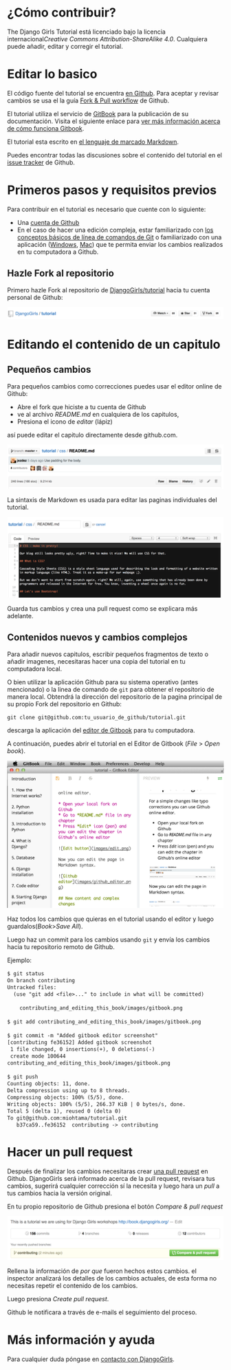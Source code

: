 # ¿Cómo contribuir?

The Django Girls Tutorial está licenciado bajo la licencia internacional*Creative Commons Attribution-ShareAlike 4.0*. Cualquiera puede añadir, editar y corregir el tutorial.

# Editar lo basico

El código fuente del tutorial se encuentra [en Github](http://github.com/DjangoGirls/tutorial). Para aceptar y revisar cambios se usa el la guía [Fork & Pull workflow](https://help.github.com/articles/using-pull-requests) de Github.

El tutorial utiliza el servicio de [GitBook](https://www.gitbook.io/) para la publicación de su documentación. Visita el siguiente enlace para [ver más información acerca de cómo funciona Gitbook](http://help.gitbook.io/).

El tutorial esta escrito en [el lenguaje de marcado Markdown](https://help.github.com/articles/markdown-basics).

Puedes encontrar todas las discusiones sobre el contenido del tutorial en el [issue tracker](https://github.com/DjangoGirls/tutorial/issues) de Github.

# Primeros pasos y requisitos previos

Para contribuir en el tutorial es necesario que cuente con lo siguiente:

  * Una [cuenta de Github](https://github.com)
  * En el caso de hacer una edición compleja, estar familiarizado con [los conceptos básicos de línea de comandos de Git](https://help.github.com/articles/set-up-git) o familiarizado con una aplicación ([Windows](https://windows.github.com/), [Mac](https://mac.github.com/)) que te permita enviar los cambios realizados en tu computadora a Github.

## Hazle Fork al repositorio

Primero hazle Fork al repositorio de [DjangoGirls/tutorial](https://github.com/DjangoGirls/tutorial) hacia tu cuenta personal de Github:

![Fork button](contributing/images/fork.png)

# Editando el contenido de un capitulo

## Pequeños cambios

Para pequeños cambios como correcciones puedes usar el editor online de Github:

  * Abre el fork que hiciste a tu cuenta de Github
  * ve al archivo *README.md* en cualquiera de los capitulos,
  * Presiona el icono de *editar* (lápiz)

así puede editar el capitulo directamente desde github.com.

![Edit button](contributing/images/edit.png)

La sintaxis de Markdown es usada para editar las paginas individuales del tutorial.

![Github editor](contributing/images/github_editor.png)

Guarda tus cambios y crea una pull request como se explicara más adelante.

## Contenidos nuevos y cambios complejos

Para añadir nuevos capitulos, escribir pequeños fragmentos de texto o añadir imagenes, necesitaras hacer una copia del tutorial en tu computadora local.

O bien utilizar la aplicación Github para su sistema operativo (antes mencionado) o la linea de comando de `git` para obtener el repositorio de manera local. Obtendrá la dirección del repositorio de la pagina principal de su propio Fork del repositorio en Github:

    git clone git@github.com:tu_usuario_de_github/tutorial.git
    

descarga la aplicación del [editor de Gitbook](http://help.gitbook.io/editor/README.html) para tu computadora.

A continuación, puedes abrir el tutorial en el Editor de Gitbook (*File* > *Open book*).

![Gitbook](contributing/images/gitbook.png)

Haz todos los cambios que quieras en el tutorial usando el editor y luego guardalos(*Book*>*Save All*).

Luego haz un commit para los cambios usando `git` y envía los cambios hacia tu repositorio remoto de Github.

Ejemplo:

    $ git status
    On branch contributing
    Untracked files:
      (use "git add <file>..." to include in what will be committed)
    
        contributing_and_editing_this_book/images/gitbook.png
    
    $ git add contributing_and_editing_this_book/images/gitbook.png
    
    $ git commit -m "Added gitbook editor screenshot"
    [contributing fe36152] Added gitbook screenshot
     1 file changed, 0 insertions(+), 0 deletions(-)
     create mode 100644 contributing_and_editing_this_book/images/gitbook.png
    
    $ git push
    Counting objects: 11, done.
    Delta compression using up to 8 threads.
    Compressing objects: 100% (5/5), done.
    Writing objects: 100% (5/5), 266.37 KiB | 0 bytes/s, done.
    Total 5 (delta 1), reused 0 (delta 0)
    To git@github.com:miohtama/tutorial.git
       b37ca59..fe36152  contributing -> contributing
    

# Hacer un pull request

Después de finalizar los cambios necesitaras crear [una pull request](https://help.github.com/articles/using-pull-requests) en Github. DjangoGirls será informado acerca de la pull request, revisara tus cambios, sugerirá cualquier corrección sí la necesita y luego hara un *pull* a tus cambios hacia la versión original.

En tu propio repositorio de Github presiona el botón *Compare & pull request*

![Gitbook](contributing/images/pull_request.png)

Rellena la información de *por que* fueron hechos estos cambios. el inspector analizará los detalles de los cambios actuales, de esta forma no necesitas repetir el contenido de los cambios.

Luego presiona *Create pull request*.

Github le notificara a través de e-mails el seguimiento del proceso.

# Más información y ayuda

Para cualquier duda póngase en [contacto con DjangoGirls](http://djangogirls.org/).